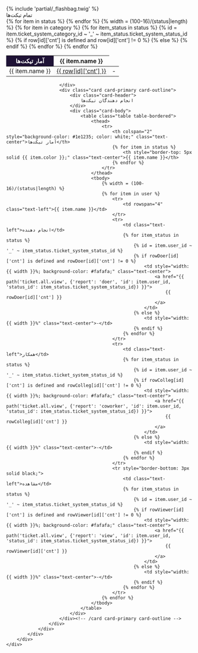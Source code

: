 <div ng-controller="TicketCtrl">
    <div class="content-wrapper">
        <div class="content-header">
            <div class="container-fluid">
                <div class="row mb-2">
                    <div class="col-sm-12">
                    </div>
                </div>
            </div>
        </div>
        {% include 'partial/_flashbag.twig' %}
        <div class="content">
            <div class="container-fluid">
                <div class="row rtl">
                    <div class="col-sm-12 col-md-12">
                        <div class="card card-primary card-outline">
                            <div class="card-header">
                                تمام تیکت‌ها
                            </div>
                            <div class="card-body">
                                <table class="table table-bordered">
                                    <thead>
                                        <tr>
                                            <th style="background-color: #1e1235; color: white;" class="text-center">آمار تیکت‌ها</th>
                                            {% for item in status %}
                                                <th style="border-top: 5px solid {{ item.color }};" class="text-center">{{ item.name }}</th>
                                            {% endfor %}
                                        </tr>
                                    </thead>
                                    <tbody>
                                        {% width = (100-16)/(status|length) %}
                                        {% for item in category %}
                                            <tr>
                                                <td class="text-left">{{ item.name }}</td>
                                                {% for item_status in status %}
                                                    {% id = item.ticket_system_category_id ~ '_' ~ item_status.ticket_system_status_id %}
                                                    {% if row[id]['cnt'] is defined and row[id]['cnt'] != 0 %}
                                                        <td style="width: {{ width }}%; background-color: #fafafa;" class="text-center">
                                                            <a href="{{ path('ticket.all.view', {'report': 'category', 'id': item.ticket_system_category_id, 'status_id': item_status.ticket_system_status_id}) }}">
                                                                {{ row[id]['cnt'] }}
                                                            </a>
                                                        </td>
                                                    {% else %}
                                                        <td style="width: {{ width }}%" class="text-center">-</td>
                                                    {% endif %}
                                                {% endfor %}
                                            </tr>
                                        {% endfor %}
                                    </tbody>
                                </table>
                            </div>
                            
                        </div>
                        <div class="card card-primary card-outline">
                            <div class="card-header">
                                انجام دهندگان تیکت‌ها
                            </div>
                            <div class="card-body">
                                <table class="table table-bordered">
                                    <thead>
                                        <tr>
                                            <th colspan="2" style="background-color: #1e1235; color: white;" class="text-center">آمار تیکت‌ها</th>
                                            {% for item in status %}
                                                <th style="border-top: 5px solid {{ item.color }};" class="text-center">{{ item.name }}</th>
                                            {% endfor %}
                                        </tr>
                                    </thead>
                                    <tbody>
                                        {% width = (100-16)/(status|length) %}
                                        {% for item in user %}
                                            <tr>
                                                <td rowspan="4" class="text-left">{{ item.name }}</td>
                                            </tr>
                                            <tr>
                                                <td class="text-left">انجام دهنده</td>
                                                {% for item_status in status %}
                                                    {% id = item.user_id ~ '_' ~ item_status.ticket_system_status_id %}
                                                    {% if rowDoer[id]['cnt'] is defined and rowDoer[id]['cnt'] != 0 %}
                                                        <td style="width: {{ width }}%; background-color: #fafafa;" class="text-center">
                                                            <a href="{{ path('ticket.all.view', {'report': 'doer', 'id': item.user_id, 'status_id': item_status.ticket_system_status_id}) }}">
                                                                {{ rowDoer[id]['cnt'] }}
                                                            </a>
                                                        </td>
                                                    {% else %}
                                                        <td style="width: {{ width }}%" class="text-center">-</td>
                                                    {% endif %}
                                                {% endfor %}
                                            </tr>
                                            <tr>
                                                <td class="text-left">همکار</td>
                                                {% for item_status in status %}
                                                    {% id = item.user_id ~ '_' ~ item_status.ticket_system_status_id %}
                                                    {% if rowColleg[id]['cnt'] is defined and rowColleg[id]['cnt'] != 0 %}
                                                        <td style="width: {{ width }}%; background-color: #fafafa;" class="text-center">
                                                            <a href="{{ path('ticket.all.view', {'report': 'coworker', 'id': item.user_id, 'status_id': item_status.ticket_system_status_id}) }}">
                                                                {{ rowColleg[id]['cnt'] }}
                                                            </a>
                                                        </td>
                                                    {% else %}
                                                        <td style="width: {{ width }}%" class="text-center">-</td>
                                                    {% endif %}
                                                {% endfor %}
                                            </tr>
                                            <tr style="border-bottom: 3px solid black;">
                                                <td class="text-left">مشاهده</td>
                                                {% for item_status in status %}
                                                    {% id = item.user_id ~ '_' ~ item_status.ticket_system_status_id %}
                                                    {% if rowViewer[id]['cnt'] is defined and rowViewer[id]['cnt'] != 0 %}
                                                        <td style="width: {{ width }}%; background-color: #fafafa;" class="text-center">
                                                            <a href="{{ path('ticket.all.view', {'report': 'view', 'id': item.user_id, 'status_id': item_status.ticket_system_status_id}) }}">
                                                                {{ rowViewer[id]['cnt'] }}
                                                            </a>
                                                        </td>
                                                    {% else %}
                                                        <td style="width: {{ width }}%" class="text-center">-</td>
                                                    {% endif %}
                                                {% endfor %}
                                            </tr>
                                        {% endfor %}
                                    </tbody>
                                </table>
                            </div>
                        </div><!-- /card card-primary card-outline -->
                    </div>
                </div>
            </div>
        </div>
    </div>
</div>